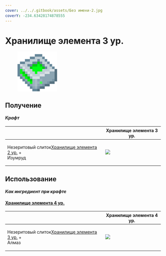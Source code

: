 ```yaml
---
cover: ../../.gitbook/assets/Без имени-2.jpg
coverY: -234.63428174878555
---
```


# Хранилище элемента 3 ур.

<figure><img src="../../.gitbook/assets/item_storage_cell_16k_128.png" alt=""><figcaption></figcaption></figure>

## Получение

#### _Крафт_

|                                                                                                      |  Хранилище элемента 3 ур.                               |
| ---------------------------------------------------------------------------------------------------- | ------------------------------------------------------- |
| <p>Незеритовый слиток<a href="item_storage_cell_4k.md">Хранилище элемента 2 ур.</a> +<br>Изумруд</p> | ![](../../.gitbook/assets/item\_storage\_cell\_16k.png) |

## Использование

#### _Как ингредиент при крафте_

#### [Хранилище элемента 4 ур.](item_storage_cell_64k.md)

|                                                                                                     |  Хранилище элемента 4 ур.                               |
| --------------------------------------------------------------------------------------------------- | ------------------------------------------------------- |
| <p>Незеритовый слиток<a href="item_storage_cell_16k.md">Хранилище элемента 3 ур.</a> +<br>Алмаз</p> | ![](../../.gitbook/assets/item\_storage\_cell\_64k.png) |

